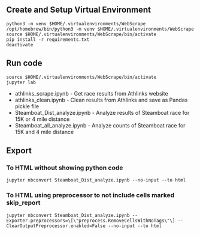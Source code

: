 ## Create and Setup Virtual Environment
```
python3 -m venv $HOME/.virtualenvironments/WebScrape
/opt/homebrew/bin/python3 -m venv $HOME/.virtualenvironments/WebScrape
source $HOME/.virtualenvironments/WebScrape/bin/activate
pip install -r requirements.txt
deactivate
```

## Run code
```
source $HOME/.virtualenvironments/WebScrape/bin/activate
jupyter lab
```
- athlinks_scrape.ipynb - Get race results from Athlinks website
- athlinks_clean.ipynb - Clean results from Athlinks and save as Pandas pickle file
- Steamboat_Dist_analyze.ipynb - Analyze results of Steamboat race for 15K or 4 mile distance
- Steamboat_all_analyze.ipynb - Analyze counts of Steamboat race for 15K and 4 mile distance

## Export
### To HTML without showing python code
```
jupyter nbconvert Steamboat_Dist_analyze.ipynb --no-input --to html
```
### To HTML using preprocessor to not include cells marked skip_report
```
jupyter nbconvert Steamboat_Dist_analyze.ipynb --Exporter.preprocessors=\[\"preprocess.RemoveCellsWithNoTags\"\] --ClearOutputPreprocessor.enabled=False --no-input --to html
```


